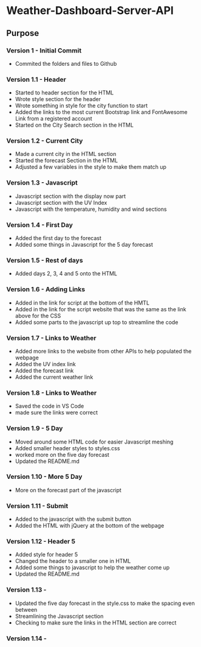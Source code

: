 # Weather-Dashboard-Server-API

## Purpose

### Version 1 - Initial Commit
* Commited the folders and files to Github

### Version 1.1 - Header
* Started to header section for the HTML
* Wrote style section for the header
* Wrote something in style for the city function to start
* Added the links to the most current Bootstrap link and FontAwesome Link from a registered account
* Started on the City Search section in the HTML

### Version 1.2 - Current City
* Made a current city in the HTML section
* Started the forecast Section in the HTML
* Adjusted a few variables in the style to make them match up

### Version 1.3 - Javascript
* Javascript section with the display now part
* Javascript section with the UV Index
* Javascript with the temperature, humidity and wind sections

### Version 1.4 - First Day
* Added the first day to the forecast 
* Added some things in Javascript for the 5 day forecast

### Version 1.5 - Rest of days
* Added days 2, 3, 4 and 5 onto the HTML

### Version 1.6 - Adding Links
* Added in the link for script at the bottom of the HMTL
* Added in the link for the script website that was the same as the link above for the CSS
* Added some parts to the javascript up top to streamline the code

### Version 1.7 - Links to Weather
* Added more links to the website from other APIs to help populated the webpage
* Added the UV index link
* Added the forecast link
* Added the current weather link

### Version 1.8 - Links to Weather
* Saved the code in VS Code
*  made sure the links were correct

### Version 1.9 - 5 Day
* Moved around some HTML code for easier Javascript meshing
* Added smaller header styles to styles.css
* worked more on the five day forecast
* Updated the README.md

### Version 1.10 - More 5 Day
* More on the forecast part of the javascript

### Version 1.11 - Submit
* Added to the javascript with the submit button
* Added the HTML with jQuery at the bottom of the webpage

### Version 1.12 - Header 5
* Added style for header 5
* Changed the header to a smaller one in HTML
* Added some things to javascript to help the weather come up
* Updated the README.md

### Version 1.13 - 
* Updated the five day forecast in the style.css to make the spacing even between
* Streamlining the Javascript section
* Checking to make sure the links in the HTML section are correct

### Version 1.14 - 